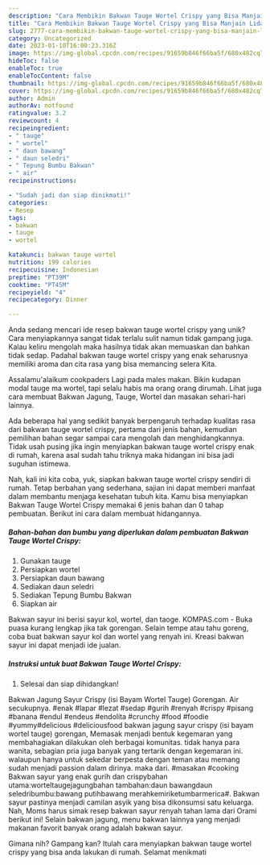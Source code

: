 ```yaml
---
description: "Cara Membikin Bakwan Tauge Wortel Crispy yang Bisa Manjain Lidah"
title: "Cara Membikin Bakwan Tauge Wortel Crispy yang Bisa Manjain Lidah"
slug: 2777-cara-membikin-bakwan-tauge-wortel-crispy-yang-bisa-manjain-lidah
category: Uncategorized
date: 2023-01-10T16:00:23.316Z
image: https://img-global.cpcdn.com/recipes/91659b846f66ba5f/680x482cq70/bakwan-tauge-wortel-crispy-foto-resep-utama.jpg
hideToc: false
enableToc: true
enableTocContent: false
thumbnail: https://img-global.cpcdn.com/recipes/91659b846f66ba5f/680x482cq70/bakwan-tauge-wortel-crispy-foto-resep-utama.jpg
cover: https://img-global.cpcdn.com/recipes/91659b846f66ba5f/680x482cq70/bakwan-tauge-wortel-crispy-foto-resep-utama.jpg
author: Admin
authorAv: notfound
ratingvalue: 3.2
reviewcount: 4
recipeingredient:
- " tauge"
- " wortel"
- " daun bawang"
- " daun seledri"
- " Tepung Bumbu Bakwan"
- " air"
recipeinstructions:

- "Sudah jadi dan siap dinikmati!"
categories:
- Resep
tags:
- bakwan
- tauge
- wortel

katakunci: bakwan tauge wortel 
nutrition: 199 calories
recipecuisine: Indonesian
preptime: "PT39M"
cooktime: "PT45M"
recipeyield: "4"
recipecategory: Dinner

---
```





Anda sedang mencari ide resep bakwan tauge wortel crispy yang unik? Cara menyiapkannya sangat tidak terlalu sulit namun tidak gampang juga. Kalau keliru mengolah maka hasilnya tidak akan memuaskan dan bahkan tidak sedap. Padahal bakwan tauge wortel crispy yang enak seharusnya memiliki aroma dan cita rasa yang bisa memancing selera Kita.





Assalamu&#39;alaikum cookpaders Lagi pada males makan. Bikin kudapan modal tauge ma wortel, tapi selalu habis ma orang orang dirumah. Lihat juga cara membuat Bakwan Jagung, Tauge, Wortel dan masakan sehari-hari lainnya.

Ada beberapa hal yang sedikit banyak berpengaruh terhadap kualitas rasa dari bakwan tauge wortel crispy, pertama dari jenis bahan, kemudian pemilihan bahan segar sampai cara mengolah dan menghidangkannya. Tidak usah pusing jika ingin menyiapkan bakwan tauge wortel crispy enak di rumah, karena asal sudah tahu triknya maka hidangan ini bisa jadi suguhan istimewa.






Nah, kali ini kita coba, yuk, siapkan bakwan tauge wortel crispy sendiri di rumah. Tetap berbahan yang sederhana, sajian ini dapat memberi manfaat dalam membantu menjaga kesehatan tubuh kita. Kamu bisa menyiapkan Bakwan Tauge Wortel Crispy memakai 6 jenis bahan dan 0 tahap pembuatan. Berikut ini cara dalam membuat hidangannya.

<!--inarticleads1-->

##### Bahan-bahan dan bumbu yang diperlukan dalam pembuatan Bakwan Tauge Wortel Crispy:

1. Gunakan  tauge
1. Persiapkan  wortel
1. Persiapkan  daun bawang
1. Sediakan  daun seledri
1. Sediakan  Tepung Bumbu Bakwan
1. Siapkan  air


Bakwan sayur ini berisi sayur kol, wortel, dan taoge. KOMPAS.com - Buka puasa kurang lengkap jika tak gorengan. Selain tempe atau tahu goreng, coba buat bakwan sayur kol dan wortel yang renyah ini. Kreasi bakwan sayur ini dapat menjadi ide jualan. 

<!--inarticleads2-->

##### Instruksi untuk buat Bakwan Tauge Wortel Crispy:


1. Selesai dan siap dihidangkan!

Bakwan Jagung Sayur Crispy (isi Bayam Wortel Tauge) Gorengan. Air secukupnya. #enak #lapar #lezat #sedap #gurih #renyah #crispy #pisang #banana #endul #endeus #endolita #crunchy #food #foodie #yummy#delicious #deliciousfood bakwan jagung sayur crispy (isi bayam wortel tauge) gorengan, Memasak menjadi bentuk kegemaran yang membahagiakan dilakukan oleh berbagai komunitas. tidak hanya para wanita, sebagian pria juga banyak yang tertarik dengan kegemaran ini. walaupun hanya untuk sekedar berpesta dengan teman atau memang sudah menjadi passion dalam dirinya. maka dari. #masakan #cooking Bakwan sayur yang enak gurih dan crispybahan utama:worteltaugejagungbahan tambahan:daun bawangdaun seledribumbu:bawang putihbawang merahkemiriketumbarmerica#. Bakwan sayur pastinya menjadi camilan asyik yang bisa dikonsumsi satu keluarga. Nah, Moms harus simak resep bakwan sayur renyah tahan lama dari Orami berikut ini! Selain bakwan jagung, menu bakwan lainnya yang menjadi makanan favorit banyak orang adalah bakwan sayur. 

Gimana nih? Gampang kan? Itulah cara menyiapkan bakwan tauge wortel crispy yang bisa anda lakukan di rumah. Selamat menikmati
